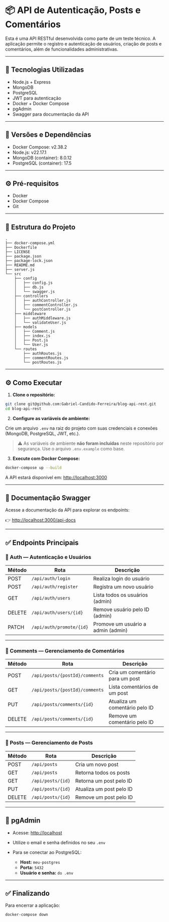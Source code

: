 # 📦 API de Autenticação, Posts e Comentários

Esta é uma API RESTful desenvolvida como parte de um teste técnico. A aplicação permite o registro e autenticação de usuários, criação de posts e comentários, além de funcionalidades administrativas.

---

## 🚀 Tecnologias Utilizadas

- Node.js + Express  
- MongoDB  
- PostgreSQL  
- JWT para autenticação  
- Docker + Docker Compose  
- pgAdmin  
- Swagger para documentação da API

---

## 🔧 Versões e Dependências

- Docker Compose: v2.38.2  
- Node.js: v22.17.1  
- MongoDB (container): 8.0.12  
- PostgreSQL (container): 17.5  

---

## ⚙️ Pré-requisitos
- Docker
- Docker Compose
- Git

---

## 📁 Estrutura do Projeto

```plaintext
.
├── docker-compose.yml
├── Dockerfile
├── LICENSE
├── package.json
├── package-lock.json
├── README.md
├── server.js
└── src
    ├── config
    │   ├── config.js
    │   ├── db.js
    │   └── swagger.js
    ├── controllers
    │   ├── authController.js
    │   ├── commentController.js
    │   └── postController.js
    ├── middleware
    │   ├── authMiddleware.js
    │   └── validateUser.js
    ├── models
    │   ├── Comment.js
    │   ├── index.js
    │   ├── Post.js
    │   └── User.js
    └── routes
        ├── authRoutes.js
        ├── commentRoutes.js
        └── postRoutes.js
```

---

## ⚙️ Como Executar

1. **Clone o repositório:**

```bash
git clone git@github.com:Gabriel-Candido-Ferreira/blog-api-rest.git
cd blog-api-rest
````

2. **Configure as variáveis de ambiente:**

Crie um arquivo `.env` na raiz do projeto com suas credenciais e conexões (MongoDB, PostgreSQL, JWT, etc.).

> ⚠️ As variáveis de ambiente **não foram incluídas** neste repositório por segurança. Use o arquivo `.env.example` como base.

3. **Execute com Docker Compose:**

```bash
docker-compose up --build
```

A API estará disponível em: [http://localhost:3000](http://localhost:3000)

---

## 📄 Documentação Swagger

Acesse a documentação da API para explorar os endpoints:

👉 [http://localhost:3000/api-docs](http://localhost:3000/api-docs)

---

## ✅ Endpoints Principais

### 🔐 Auth — Autenticação e Usuários

| Método | Rota                     | Descrição                          |
| ------ | ------------------------ | ---------------------------------- |
| POST   | `/api/auth/login`        | Realiza login do usuário           |
| POST   | `/api/auth/register`     | Registra um novo usuário           |
| GET    | `/api/auth/users`        | Lista todos os usuários (admin)    |
| DELETE | `/api/auth/users/{id}`   | Remove usuário pelo ID (admin)     |
| PATCH  | `/api/auth/promote/{id}` | Promove um usuário a admin (admin) |

---

### 💬 Comments — Gerenciamento de Comentários

| Método | Rota                           | Descrição                       |
| ------ | ------------------------------ | ------------------------------- |
| POST   | `/api/posts/{postId}/comments` | Cria um comentário para um post |
| GET    | `/api/posts/{postId}/comments` | Lista comentários de um post    |
| PUT    | `/api/posts/comments/{id}`     | Atualiza um comentário pelo ID  |
| DELETE | `/api/posts/comments/{id}`     | Remove um comentário pelo ID    |

---

### 📝 Posts — Gerenciamento de Posts

| Método | Rota              | Descrição                |
| ------ | ----------------- | ------------------------ |
| POST   | `/api/posts`      | Cria um novo post        |
| GET    | `/api/posts`      | Retorna todos os posts   |
| GET    | `/api/posts/{id}` | Retorna um post pelo ID  |
| PUT    | `/api/posts/{id}` | Atualiza um post pelo ID |
| DELETE | `/api/posts/{id}` | Remove um post pelo ID   |

---

## 🧰 pgAdmin

* Acesse: [http://localhost](http://localhost)
* Utilize o email e senha definidos no seu `.env`
* Para se conectar ao PostgreSQL:

  * **Host:** `meu-postgres`
  * **Porta:** `5432`
  * **Usuário e senha:**  `do .env`

---

## ✅ Finalizando

Para encerrar a aplicação:

```bash
docker-compose down
```
